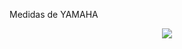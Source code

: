 Medidas de YAMAHA

<p align="center">
  <img  src="https://github.com/saguileran/Acoustics-Instruments/Experiment/Measurements/Flute/Caro/YAMAHA/Screenshot_4.png">
</p>
